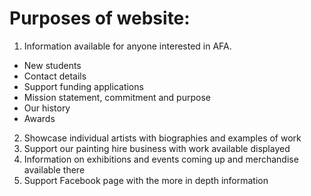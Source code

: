 # Purposes of website:

1. Information available for anyone interested in AFA.
 - New students
 - Contact details 
 - Support funding applications 
 - Mission statement, commitment and purpose 
 - Our history 
 - Awards
2. Showcase individual artists with biographies and examples of work
3. Support our painting hire business with work available displayed
4. Information on exhibitions and events coming up and merchandise available there
5. Support Facebook page with the more in depth information
